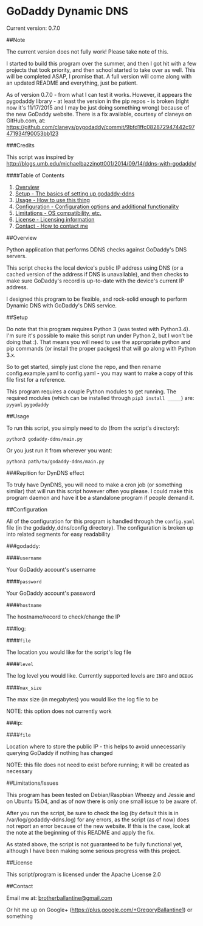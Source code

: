# GoDaddy Dynamic DNS

Current version: 0.7.0

##Note

The current version does not fully work! Please take note of this.

I started to build this program over the summer, and then I got hit with a few projects that took priority, and then school started to take over as well. This will be completed ASAP, I promise that. A full version will come along with an updated README and everything, just be patient.

As of version 0.7.0 - from what I can test it works. However, it appears the pygodaddy library - at least the version in the pip repos - is broken (right now it's 11/17/2015 and I may be just doing something wrong) because of the new GoDaddy website. There is a fix available, courtesy of claneys on GitHub.com, at: https://github.com/claneys/pygodaddy/commit/9bfd1ffc082872947442c97471934f90053bb123

###Credits

This script was inspired by http://blogs.umb.edu/michaelbazzinott001/2014/09/14/ddns-with-godaddy/

####Table of Contents

1. [Overview](#overview)
2. [Setup - The basics of setting up godaddy-ddns](#setup)
3. [Usage - How to use this thing](#usage)
4. [Configuration - Configuration options and additional functionality](#configuration)
5. [Limitations - OS compatibility, etc.](#limitations)
6. [License - Licensing information](#license)
7. [Contact - How to contact me](#contact)

##Overview

Python application that performs DDNS checks against GoDaddy's DNS servers.

This script checks the local device's public IP address using DNS (or a cached version of the address if DNS is unavailable), and
then checks to make sure GoDaddy's record is up-to-date with the device's current IP address.

I designed this program to be flexible, and rock-solid enough to perform Dynamic DNS with GoDaddy's DNS service.

##Setup

Do note that this program requires Python 3 (was tested with Python3.4). I'm sure it's possible to make this script run under Python 2, but I won't be doing that :). That means you will need to use the appropriate python and pip commands (or install the proper packges) that will go along with Python 3.x.

So to get started, simply just clone the repo, and then rename config.example.yaml to config.yaml - you may want to make a copy of this file first for a reference.

This program requires a couple Python modules to get running. The required modules (which can be installed through `pip3 install _____`) are:
`pyyaml`
`pygodaddy`


##Usage

To run this script, you simply need to do (from the script's directory):

`python3 godaddy-ddns/main.py`

Or you just run it from wherever you want:

`python3 path/to/godaddy-ddns/main.py`

###Repition for DynDNS effect

To truly have DynDNS, you will need to make a cron job (or something similar) that will run this script however often you please. I could make this program daemon and have it be a standalone program if people demand it.


##Configuration

All of the configuration for this program is handled through the `config.yaml` file (in the godaddy_ddns/config directory). The configuration is broken
up into related segments for easy readability

###godaddy:

####`username`

Your GoDaddy account's username

####`password`

Your GoDaddy account's password

####`hostname`

The hostname/record to check/change the IP

###log:

####`file`

The location you would like for the script's log file

####`level`

The log level you would like. Currently supported levels are `INFO` and `DEBUG`

####`max_size`

The max size (in megabytes) you would like the log file to be

NOTE: this option does not currently work

###ip:

####`file`

Location where to store the public IP - this helps to avoid unnecessarily querying GoDaddy if nothing has changed

NOTE: this file does not need to exist before running; it will be created as necessary


##Limitations/Issues

This program has been tested on Debian/Raspbian Wheezy and Jessie and on Ubuntu 15.04, and as of now there is only one small issue to be aware of.

After you run the script, be sure to check the log (by default this is in /var/log/godaddy-ddns.log) for any errors, as the script (as of now) does not report an error because of the new website. If this is the case, look at the note at the beginning of this README and apply the fix.

As stated above, the script is not guaranteed to be fully functional yet, although I have been making some serious progress with this project.


##License

This script/program is licensed under the Apache License 2.0


##Contact

Email me at: brotherballantine@gmail.com

Or hit me up on Google+ (https://plus.google.com/+GregoryBallantine1) or something
